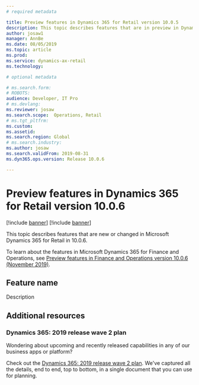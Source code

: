 ```yaml
---
# required metadata

title: Preview features in Dynamics 365 for Retail version 10.0.5
description: This topic describes features that are in preview in Dynamics 365 for Retail. 
author: josaw1
manager: AnnBe
ms.date: 08/05/2019
ms.topic: article
ms.prod: 
ms.service: dynamics-ax-retail
ms.technology: 

# optional metadata

# ms.search.form: 
# ROBOTS: 
audience: Developer, IT Pro
# ms.devlang: 
ms.reviewer: josaw
ms.search.scope:  Operations, Retail
# ms.tgt_pltfrm: 
ms.custom: 
ms.assetid: 
ms.search.region: Global
# ms.search.industry: 
ms.author: josaw
ms.search.validFrom: 2019-08-31
ms.dyn365.ops.version: Release 10.0.6

---
```

# Preview features in Dynamics 365 for Retail version 10.0.6

[!include [banner](../../includes/preview-banner.md)]
[!include [banner](../../includes/banner.md)]

This topic describes features that are new or changed in Microsoft Dynamics 365 for Retail in 10.0.6. 

To learn about the features in Microsoft Dynamics 365 for Finance and Operations, see [Preview features in Finance and Operations version 10.0.6 (November 2019)](https://docs.microsoft.com/dynamics365/unified-operations/fin-and-ops/get-started/whats-new-changed-10-0-6).

## Feature name
  
Description

## Additional resources

### Dynamics 365: 2019 release wave 2 plan

Wondering about upcoming and recently released capabilities in any of our business apps or platform?

Check out the [Dynamics 365: 2019 release wave 2 plan](https://docs.microsoft.com/en-us/dynamics365-release-plan/2019wave2/index). We've captured all the details, end to end, top to bottom, in a single document that you can use for planning.
